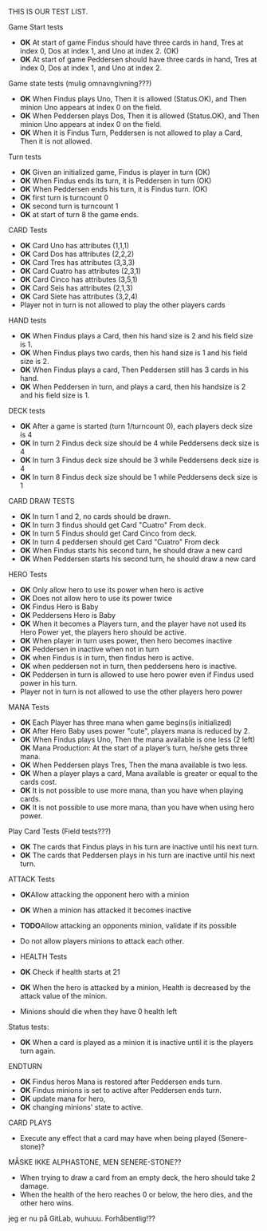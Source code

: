 THIS IS OUR TEST LIST.

Game Start tests
* **OK** At start of game Findus should have three cards in hand, Tres at index 0, Dos at index 1, and Uno at index 2. (OK)
* **OK** At start of game Peddersen should have three cards in hand, Tres at index 0, Dos at index 1, and Uno at index 2.

Game state tests (mulig omnavngivning???)
* **OK** When Findus plays Uno, Then it is allowed (Status.OK),
  and Then minion Uno appears at index 0 on the field.
* **OK** When Peddersen plays Dos, Then it is allowed (Status.OK),
  and Then minion Uno appears at index 0 on the field.
* **OK** When it is Findus Turn, Peddersen is not allowed to play a Card, Then it is not allowed.

Turn tests
* **OK** Given an initialized game, Findus is player in turn (OK)
* **OK** When Findus ends its turn, it is Peddersen in turn (OK)
* **OK** When Peddersen ends his turn, it is Findus turn. (OK)
* **OK** first turn is turncount 0
* **OK** second turn is turncount 1
* **OK** at start of turn 8 the game ends.


CARD Tests
* **OK** Card Uno has attributes (1,1,1)
* **OK** Card Dos has attributes (2,2,2)
* **OK** Card Tres has attributes (3,3,3)
* **OK** Card Cuatro has attributes (2,3,1)
* **OK** Card Cinco has attributes (3,5,1)
* **OK** Card Seis has attributes (2,1,3)
* **OK** Card Siete has attributes (3,2,4)
* Player not in turn is not allowed to play the other players cards


HAND tests
* **OK** When Findus plays a Card, then his hand size is 2 and his field size is 1.
* **OK** When Findus plays two cards, then his hand size is 1 and his field size is 2.
* **OK** When Findus plays a card, Then Peddersen still has 3 cards in his hand.
* **OK** When Peddersen in turn, and plays a card, then his handsize is 2 and his field size is 1.

DECK tests
* **OK** After a game is started (turn 1/turncount 0), each players deck size is 4
* **OK** In turn 2 Findus deck size should be 4 while Peddersens deck size is 4
* **OK** In turn 3 Findus deck size should be 3 while Peddersens deck size is 4
* **OK** In turn 8 Findus deck size should be 1 while Peddersens deck size is 1

CARD DRAW TESTS
* **OK** In turn 1 and 2, no cards should be drawn.
* **OK** In turn 3 findus should get Card "Cuatro" From deck.
* **OK** In turn 5 Findus should get Card Cinco from deck.
* **OK** In turn 4 peddersen should get Card "Cuatro" From deck
* **OK** When Findus starts his second turn, he should draw a new card
* **OK** When Peddersen starts his second turn, he should draw a new card

HERO Tests
* **OK** Only allow hero to use its power when hero is active
* **OK** Does not allow hero to use its power twice
* **OK** Findus Hero is Baby
* **OK** Peddersens Hero is Baby
* **OK** When it becomes a Players turn, and the player have not used its Hero Power yet, the players hero should be active.
* **OK** When player in turn uses power, then hero becomes inactive
* **OK** Peddersen in inactive when not in turn
* **OK** when Findus is in turn, then findus hero is active.
* **OK** when peddersen not in turn, then peddersens hero is inactive.
* **OK** Peddersen in turn is allowed to use hero power even if Findus used power in his turn.
* Player not in turn is not allowed to use the other players hero power


MANA Tests
* **OK** Each Player has three mana when game begins(is initialized)
* **OK** After Hero Baby uses power "cute", players mana is reduced by 2.
* **OK** When Findus plays Uno, Then the mana available is one less (2 left)
  **OK** Mana Production: At the start of a player’s turn, he/she gets three mana.
* **OK** When Peddersen plays Tres, Then the mana available is two less.
* **OK** When a player plays a card, Mana available is greater or equal to the cards cost.
* **OK** It is not possible to use more mana, than you have when playing cards.
* **OK** It is not possible to use more mana, than you have when using hero power.

Play Card Tests (Field tests???)
* **OK** The cards that Findus plays in his turn are inactive until his next turn.
* **OK** The cards that Peddersen plays in his turn are inactive until his next turn.

ATTACK Tests
* **OK**Allow attacking the opponent hero with a minion
* **OK** When a minion has attacked it becomes inactive
* **TODO**Allow attacking an opponents minion, validate if its possible
* Do not allow players minions to attack each other. 

* HEALTH Tests
* **OK** Check if health starts at 21
* **OK** When the hero is attacked by a minion, Health is decreased by the attack value of the minion.
* Minions should die when they have 0 health left

Status tests:
* **OK** When a card is played as a minion it is inactive until it is the players turn again.

ENDTURN
* **OK** Findus heros Mana is restored after Peddersen ends turn.
* **OK** Findus minions is set to active after Peddersen ends turn.
* **OK** update mana for hero,
* **OK** changing minions' state to active.

CARD PLAYS
* Execute any effect that a card may have when being played (Senere-stone)?

MÅSKE IKKE ALPHASTONE, MEN SENERE-STONE??
* When trying to draw a card from an empty deck, the hero should take 2 damage.
* When the health of the hero reaches 0 or below, the hero dies, and the other hero wins.

jeg er nu på GitLab, wuhuuu. Forhåbentlig!??